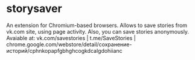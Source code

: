 # storysaver
An extension for Chromium-based browsers. Allows to save stories from vk.com site, using page activity. Also, you can save stories anonymously.
Avaiable at: vk.com/savestories | t.me/SaveStories | chrome.google.com/webstore/detail/сохранение-историй/cphnkopapfgbhghcogkdcalgdohiianc
